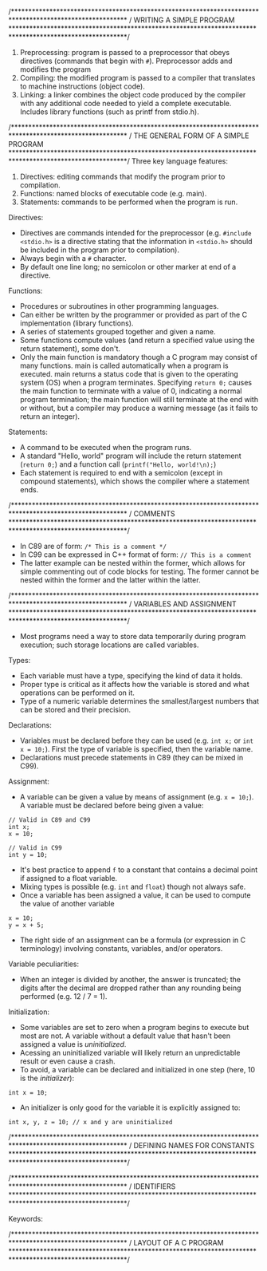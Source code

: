 /*********************************************************************************************************
/ WRITING A SIMPLE PROGRAM
*********************************************************************************************************/
1) Preprocessing: program is passed to a preprocessor that obeys directives (commands that begin with `#`).  Preprocessor adds and modifies the program
2) Compiling: the modified program is passed to a compiler that translates to machine instructions (object code).
3) Linking: a linker combines the object code produced by the compiler with any additional code needed to yield a complete executable.  Includes library functions (such as printf from stdio.h).


/*********************************************************************************************************
/ THE GENERAL FORM OF A SIMPLE PROGRAM
*********************************************************************************************************/
Three key language features:
1) Directives: editing commands that modify the program prior to compilation.
2) Functions: named blocks of executable code (e.g. main).
3) Statements: commands to be performed when the program is run.

Directives:
- Directives are commands intended for the preprocessor (e.g. `#include <stdio.h>` is a directive stating that the information in `<stdio.h>` should be included in the program prior to compilation).
- Always begin with a `#` character.
- By default one line long; no semicolon or other marker at end of a directive.

Functions:
- Procedures or subroutines in other programming languages.
- Can either be written by the programmer or provided as part of the C implementation (library functions).
- A series of statements grouped together and given a name.
- Some functions compute values (and return a specified value using the return statement), some don't.
- Only the main function is mandatory though a C program may consist of many functions.  main is called automatically when a program is executed.  main returns a status code that is given to the operating system (OS) when a program terminates.  Specifying `return 0;` causes the main function to terminate with a value of 0, indicating a normal program termination; the main function will still terminate at the end with or without, but a compiler may produce a warning message (as it fails to return an integer).

Statements:
- A command to be executed when the program runs.
- A standard "Hello, world" program will include the return statement (`return 0;`) and a function call (`printf("Hello, world!\n);`)
- Each statement is required to end with a semicolon (except in compound statements), which shows the compiler where a statement ends.

/*********************************************************************************************************
/ COMMENTS
*********************************************************************************************************/
- In C89 are of form: `/* This is a comment */`
- In C99 can be expressed in C++ format of form: `// This is a comment`
- The latter example can be nested within the former, which allows for simple commenting out of code blocks for testing.  The former cannot be nested within the former and the latter within the latter.

/*********************************************************************************************************
/ VARIABLES AND ASSIGNMENT
*********************************************************************************************************/
- Most programs need a way to store data temporarily during program execution; such storage locations are called variables.

Types:
- Each variable must have a type, specifying the kind of data it holds.
- Proper type is critical as it affects how the variable is stored and what operations can be performed on it.
- Type of a numeric variable determines the smallest/largest numbers that can be stored and their precision.

Declarations:
- Variables must be declared before they can be used (e.g. `int x;` or `int x = 10;`).  First the type of variable is specified, then the variable name.
- Declarations must precede statements in C89 (they can be mixed in C99).

Assignment:
- A variable can be given a value by means of assignment (e.g. `x = 10;`).  A variable must be declared before being given a value:
```
// Valid in C89 and C99
int x;
x = 10;

// Valid in C99
int y = 10;
```
- It's best practice to append `f` to a constant that contains a decimal point if assigned to a float variable.
- Mixing types is possible (e.g. `int` and `float`) though not always safe.
- Once a variable has been assigned a value, it can be used to compute the value of another variable
```
x = 10;
y = x + 5;
```
- The right side of an assignment can be a formula (or expression in C terminology) involving constants, variables, and/or operators.

Variable peculiarities:
- When an integer is divided by another, the answer is truncated; the digits after the decimal are dropped rather than any rounding being performed (e.g. 12 / 7 = 1).

Initialization:
- Some variables are set to zero when a program begins to execute but most are not.  A variable without a default value that hasn't been assigned a value is _uninitialized_.
- Acessing an uninitialized variable will likely return an unpredictable result or even cause a crash.
- To avoid, a variable can be declared and initialized in one step (here, 10 is the _initializer_):
```
int x = 10;
```
- An initializer is only good for the variable it is explicitly assigned to:
```
int x, y, z = 10; // x and y are uninitialized
```

/*********************************************************************************************************
/ DEFINING NAMES FOR CONSTANTS
*********************************************************************************************************/

/*********************************************************************************************************
/ IDENTIFIERS
*********************************************************************************************************/

Keywords:

/*********************************************************************************************************
/ LAYOUT OF A C PROGRAM
*********************************************************************************************************/
